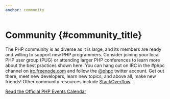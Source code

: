 ```yaml
---
anchor: community
---
```


# Community {#community_title}

The PHP community is as diverse as it is large, and its members are ready and willing to support new PHP programmers.
Consider joining your local PHP user group (PUG) or attending larger PHP conferences to learn more about the best
practices shown here. You can hang out on IRC in the #phpc channel on [irc.freenode.com][php-irc] and follow the
[@phpc][phpc-twitter] twitter account. Get out there, meet new developers, learn new topics, and above all, make new
friends! Other community resources include [StackOverflow][php-so].

[Read the Official PHP Events Calendar][php-calendar]


[php-irc]: https://webchat.freenode.net/?channels=phpc
[phpc-twitter]: https://twitter.com/phpc
[php-so]: https://stackoverflow.com/questions/tagged/php
[php-calendar]: https://secure.php.net/cal.php

